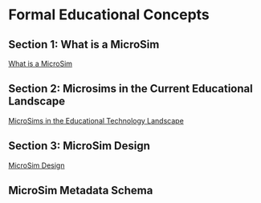 # Formal Educational Concepts

## Section 1: What is a MicroSim

[What is a MicroSim](./what-is-a-microsim.md)

## Section 2: Microsims in the Current Educational Landscape

[MicroSims in the Educational Technology Landscape](./microsims-in-the-ed-tech-landscape.md)

## Section 3: MicroSim Design

[MicroSim Design](./microsim-design.md)

## MicroSim Metadata Schema


